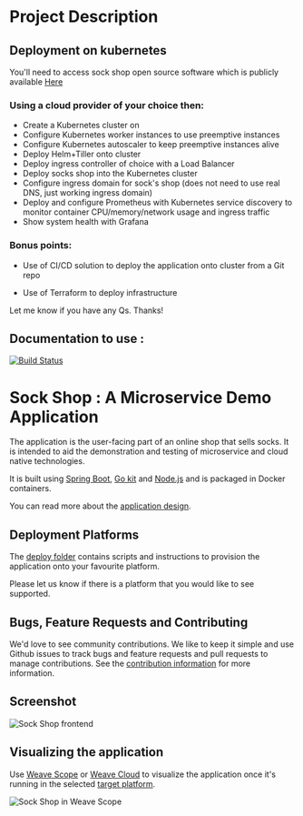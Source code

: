 # Project Description

## Deployment on kubernetes
You'll need to access sock shop open source software which is publicly available [Here](https://microservices-demo.github.io)

### Using a cloud provider of your choice then:

- Create a Kubernetes cluster on
- Configure Kubernetes worker instances to use preemptive instances
- Configure Kubernetes autoscaler to keep preemptive instances alive
- Deploy Helm+Tiller onto cluster
- Deploy ingress controller of choice with a Load Balancer
- Deploy socks shop into the Kubernetes cluster
- Configure ingress domain for sock's shop (does not need to use real DNS, just working ingress domain)
- Deploy and configure Prometheus with Kubernetes service discovery to monitor container CPU/memory/network usage and ingress traffic
- Show system health with Grafana

### Bonus points:

- Use of CI/CD solution to deploy the application onto cluster from a Git repo

- Use of Terraform to deploy infrastructure

Let me know if you have any Qs. Thanks! 

## Documentation to use : 

[![Build Status](https://travis-ci.org/microservices-demo/microservices-demo.svg?branch=master)](https://travis-ci.org/microservices-demo/microservices-demo)

# Sock Shop : A Microservice Demo Application

The application is the user-facing part of an online shop that sells socks. It is intended to aid the demonstration and testing of microservice and cloud native technologies.

It is built using [Spring Boot](http://projects.spring.io/spring-boot/), [Go kit](http://gokit.io) and [Node.js](https://nodejs.org/) and is packaged in Docker containers.

You can read more about the [application design](./internal-docs/design.md).

## Deployment Platforms

The [deploy folder](./deploy/) contains scripts and instructions to provision the application onto your favourite platform. 

Please let us know if there is a platform that you would like to see supported.

## Bugs, Feature Requests and Contributing

We'd love to see community contributions. We like to keep it simple and use Github issues to track bugs and feature requests and pull requests to manage contributions. See the [contribution information](.github/CONTRIBUTING.md) for more information.

## Screenshot

![Sock Shop frontend](https://github.com/microservices-demo/microservices-demo.github.io/raw/master/assets/sockshop-frontend.png)

## Visualizing the application

Use [Weave Scope](http://weave.works/products/weave-scope/) or [Weave Cloud](http://cloud.weave.works/) to visualize the application once it's running in the selected [target platform](./deploy/).

![Sock Shop in Weave Scope](https://github.com/microservices-demo/microservices-demo.github.io/raw/master/assets/sockshop-scope.png)

## 